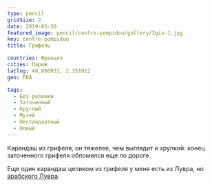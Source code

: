 ```yaml
---
type: pencil
gridSize: 2
date: 2019-03-30
featured_image: pencil/centre-pompidou/gallery/2gis-1.jpg
key: centre-pompidou
title: Грифель

countries: Франция
cities: Париж
latlng: 48.860931, 2.351912
geo: FRA

tags:
  - Без резинки
  - Заточенный
  - Круглый
  - Музей
  - Нестандартный
  - Новый
---
```


Карандаш из грифеля, он тяжелее, чем выглядит и хрупкий: конец заточенного грифеля обломился еще по дороге.

Еще один карандаш целиком из грифеля у меня есть из Лувра, но [арабского Лувра](?display=louvre-abu-dhabi).